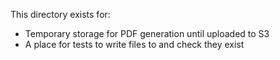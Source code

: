 This directory exists for:
- Temporary storage for PDF generation until uploaded to S3
- A place for tests to write files to and check they exist